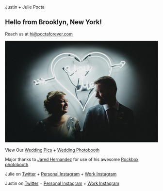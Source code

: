 Justin + Julie Pocta
## Hello from Brooklyn, New York!

Reach us at [hi@poctaforever.com](mailto:hi@poctaforever.com)

<img src="26709229451_6198bc0803_l.jpg">

View Our [Wedding Pics](https://photos.app.goo.gl/xYTPKs3BnCnCrjFY6) + [Wedding Photobooth](https://photos.app.goo.gl/BndSPXAYDXJ11J3U9)

Major thanks to [Jared Hernandez](http://jaredrey.com/) for use of his awesome [Rockbox photobooth](http://www.rockboxbooth.com/).

Julie on [Twitter](https://twitter.com/juliepocta) + [Personal Instagram](https://instagram.com/julieforever) + [Work Instagram](https://instagram.com/juliepocta)

Justin on [Twitter](https://twitter.com/justinpocta) + [Personal Instagram](https://instagram.com/justinpocta) + [Work Instagram](https://instagram.com/juxtinp)







